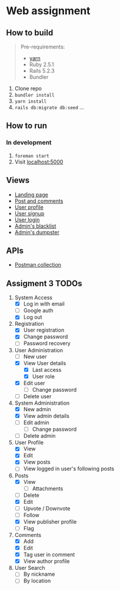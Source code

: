 # Web assignment

## How to build
> Pre-requirements:
> - [yarn](https://yarnpkg.com/en/)
> - Ruby 2.5.1
> - Rails 5.2.3
> - Bundler

1. Clone repo
2. `bundler install`
3. `yarn install`
4. `rails db:migrate db:seed`
...

## How to run
### In development
1. `foreman start`
2. Visit [localhost:5000](http://localhost:5000)

## Views
- [Landing page](http://localhost:5000/)
- [Post and comments](http://localhost:5000/post)
- [User profile](http://localhost:5000/users/1)
- [User signup](http://localhost:5000/signup)
- [User login](http://localhost:5000/login)
- [Admin's blacklist](http://localhost:5000/admin/blacklist)
- [Admin's dumpster](http://localhost:5000/admin/dumpster)

## APIs
- [Postman collection](https://www.getpostman.com/collections/3a88a40eeb2030b53cd8)

## Assigment 3 TODOs

1. System Access
   - [x] Log in with email
   - [ ] Google auth
   - [x] Log out
2. Registration
   - [x] User registration
   - [x] Change password
   - [ ] Password recovery
3. User Administration
   - [ ] New user
   - [x] View User details
     - [x] Last access
     - [X] User role
   - [x] Edit user
     - [ ] Change password
   - [ ] Delete user
4. System Administration
   - [x] New admin
   - [x] View admin details
   - [ ] Edit admin
     - [ ] Change password
   - [ ] Delete admin
5. User Profile
   - [x] View
   - [x] Edit
   - [x] View posts
   - [ ] View logged in user's following posts
6. Posts
   - [x] View
     - [ ] Attachments
   - [ ] Delete
   - [x] Edit
   - [ ] Upvote / Downvote
   - [ ] Follow
   - [x] View publisher profile
   - [ ] Flag
7. Comments
   - [x] Add
   - [x] Edit
   - [x] Tag user in comment
   - [x] View author profile
8. User Search
   - [ ] By nickname
   - [ ] By location
